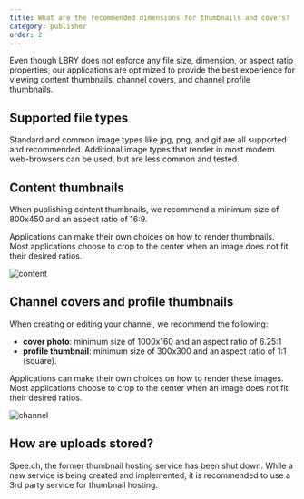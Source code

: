 ```yaml
---
title: What are the recommended dimensions for thumbnails and covers?
category: publisher
order: 2
---
```


Even though LBRY does not enforce any file size, dimension, or aspect ratio properties, our applications are optimized to provide the best experience for viewing content thumbnails, channel covers, and channel profile thumbnails.

## Supported file types
Standard and common image types like jpg, png, and gif are all supported and recommended. Additional image types that render in most modern web-browsers can be used, but are less common and tested.

## Content thumbnails
When publishing content thumbnails, we recommend a minimum size of 800x450 and an aspect ratio of 16:9.

Applications can make their own choices on how to render thumbnails. Most applications choose to crop to the center when an image does not fit their desired ratios.

![content](https://img.lbry.to/files/jefbxe.png)

## Channel covers and profile thumbnails
When creating or editing your channel, we recommend the following:
- **cover photo**: minimum size of 1000x160 and an aspect ratio of 6.25:1
- **profile thumbnail**: minimum size of 300x300 and an aspect ratio of 1:1 (square). 

Applications can make their own choices on how to render these images. Most applications choose to crop to the center when an image does not fit their desired ratios.

![channel](https://img.lbry.to/files/ugyrcm.png)

## How are uploads stored?

Spee.ch, the former thumbnail hosting service has been shut down. While a new service is being created and implemented, it is recommended to use a 3rd party service for thumbnail hosting.
